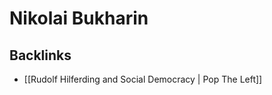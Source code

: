 # Nikolai Bukharin



<a id="org23e5998"></a>

## Backlinks

-   [[Rudolf Hilferding and Social Democracy | Pop The Left]]
